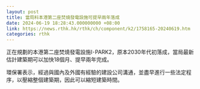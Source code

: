```yaml
---
layout: post
title: 當局料本港第二座焚燒發電設施可提早兩年落成　
date: 2024-06-19 18:28:43.000000000 +08:00
link: https://news.rthk.hk/rthk/ch/component/k2/1758165-20240619.htm
categories: rthk
---
```


正在規劃的本港第二座焚燒發電設施I･PARK2，原本2030年代初落成，當局最新估計建築期可以加快18個月、提早兩年完成。

環保署表示，經過與國內及外國有經驗的建設公司溝通，並盡早進行一些法定程序，以壓縮整個建築期，因此可以縮短建築時間。
